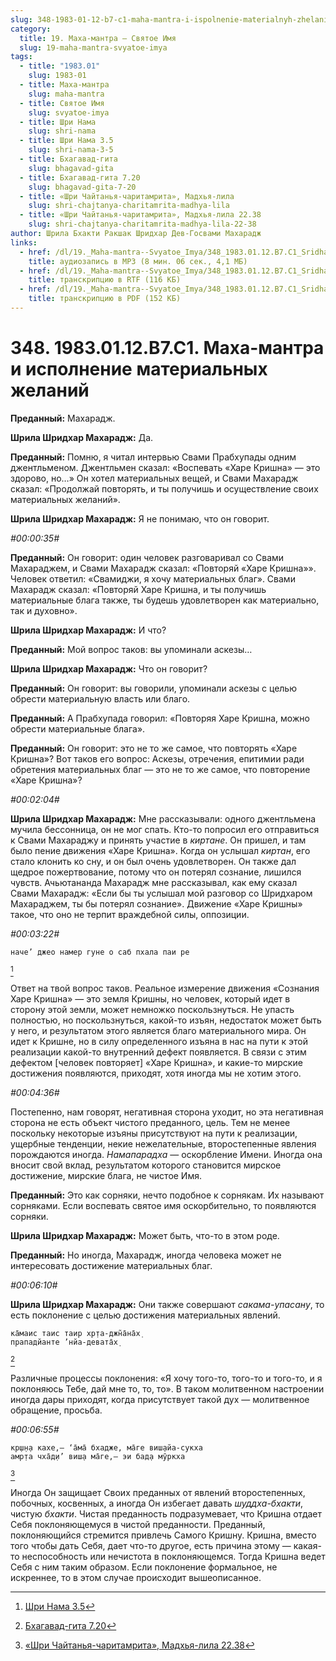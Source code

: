 ```yaml
---
slug: 348-1983-01-12-b7-c1-maha-mantra-i-ispolnenie-materialnyh-zhelanij
category:
  title: 19. Маха-мантра — Святое Имя
  slug: 19-maha-mantra-svyatoe-imya
tags:
  - title: "1983.01"
    slug: 1983-01
  - title: Маха-мантра
    slug: maha-mantra
  - title: Святое Имя
    slug: svyatoe-imya
  - title: Шри Нама
    slug: shri-nama
  - title: Шри Нама 3.5
    slug: shri-nama-3-5
  - title: Бхагавад-гита
    slug: bhagavad-gita
  - title: Бхагавад-гита 7.20
    slug: bhagavad-gita-7-20
  - title: «Шри Чайтанья-чаритамрита», Мадхья-лила
    slug: shri-chajtanya-charitamrita-madhya-lila
  - title: «Шри Чайтанья-чаритамрита», Мадхья-лила 22.38
    slug: shri-chajtanya-charitamrita-madhya-lila-22-38
author: Шрила Бхакти Ракшак Шридхар Дев-Госвами Махарадж
links:
  - href: /dl/19._Maha-mantra--Svyatoe_Imya/348_1983.01.12.B7.C1_SridharMj_Maha-mantra_i_ispolnenie_materialnyh_jelaniy.mp3
    title: аудиозапись в MP3 (8 мин. 06 сек., 4,1 МБ)
  - href: /dl/19._Maha-mantra--Svyatoe_Imya/348_1983.01.12.B7.C1_SridharMj_Maha-mantra_i_ispolnenie_materialnyh_jelaniy.rtf
    title: транскрипцию в RTF (116 КБ)
  - href: /dl/19._Maha-mantra--Svyatoe_Imya/348_1983.01.12.B7.C1_SridharMj_Maha-mantra_i_ispolnenie_materialnyh_jelaniy.pdf
    title: транскрипцию в PDF (152 КБ)
---
```


# 348. 1983.01.12.B7.C1. Маха-мантра и исполнение материальных желаний

**Преданный:** Махарадж.

**Шрила Шридхар Махарадж:** Да.

**Преданный:** Помню, я читал интервью Свами Прабхупады одним джентльменом. Джентльмен сказал: «Воспевать «Харе Кришна» — это здорово, но…» Он хотел материальных вещей, и Свами Махарадж сказал: «Продолжай повторять, и ты получишь и осуществление своих материальных желаний».

**Шрила Шридхар Махарадж:** Я не понимаю, что он говорит.

*#00:00:35#*

**Преданный:** Он говорит: один человек разговаривал со Свами Махараджем, и Свами Махарадж сказал: «Повторяй «Харе Кришна»». Человек ответил: «Свамиджи, я хочу материальных благ». Свами Махарадж сказал: «Повторяй Харе Кришна, и ты получишь материальные блага также, ты будешь удовлетворен как материально, так и духовно».

**Шрила Шридхар Махарадж:** И что?

**Преданный:** Мой вопрос таков: вы упоминали аскезы…

**Шрила Шридхар Махарадж:** Что он говорит?

**Преданный:** Он говорит: вы говорили, упоминали аскезы с целью обрести материальную власть или благо.

**Преданный:** А Прабхупада говорил: «Повторяя Харе Кришна, можно обрести материальные блага».

**Преданный:** Он говорит: это не то же самое, что повторять «Харе Кришна»? Вот таков его вопрос: Аскезы, отречения, епитимии ради обретения материальных благ — это не то же самое, что повторение «Харе Кришна»?

*#00:02:04#*

**Шрила Шридхар Махарадж:** Мне рассказывали: одного джентльмена мучила бессонница, он не мог спать. Кто-то попросил его отправиться к Свами Махараджу и принять участие в *киртане*. Он пришел, и там было пение движения «Харе Кришна». Когда он услышал *киртан*, его стало клонить ко сну, и он был очень удовлетворен. Он также дал щедрое пожертвование, потому что он потерял сознание, лишился чувств. Ачьютананда Махарадж мне рассказывал, как ему сказал Свами Махарадж: «Если бы ты услышал мой разговор со Шридхаром Махараджем, ты бы потерял сознание». Движение «Харе Кришны» такое, что оно не терпит враждебной силы, оппозиции.

*#00:03:22#*

    наче’ джео намер гуне о саб пхала паи ре
[^_ftn1]

Ответ на твой вопрос таков. Реальное измерение движения «Сознания Харе Кришна» — это земля Кришны, но человек, который идет в сторону этой земли, может немножко поскользнуться. Не упасть полностью, но поскользнуться, какой-то изъян, недостаток может быть у него, и результатом этого является благо материального мира. Он идет к Кришне, но в силу определенного изъяна в нас на пути к этой реализации какой-то внутренний дефект появляется. В связи с этим дефектом [человек повторяет] «Харе Кришна», и какие-то мирские достижения появляются, приходят, хотя иногда мы не хотим этого.

*#00:04:36#*

Постепенно, нам говорят, негативная сторона уходит, но эта негативная сторона не есть объект чистого преданного, цель. Тем не менее поскольку некоторые изъяны присутствуют на пути к реализации, ущербные тенденции, некие нежелательные, второстепенные явления порождаются иногда. *Намапарадха* — оскорбление Имени. Иногда она вносит свой вклад, результатом которого становится мирское достижение, мирские блага, не чистое Имя.

**Преданный:** Это как сорняки, нечто подобное к сорнякам. Их называют сорняками. Если воспевать святое имя оскорбительно, то появляются сорняки.

**Шрила Шридхар Махарадж:** Может быть, что-то в этом роде.

**Преданный:** Но иногда, Махарадж, иногда человека может не интересовать достижение материальных благ.

*#00:06:10#*

**Шрила Шридхар Махарадж:** Они также совершают *сакама-упасану*, то есть поклонение с целью достижения материальных явлений.

    ка̄маис таис таир хр̣та-джн̃а̄на̄х̣
    прападйанте ’нйа-девата̄х̣
[^_ftn2]

Различные процессы поклонения: «Я хочу того-то, того-то и того-то, и я поклоняюсь Тебе, дай мне то, то, то». В таком молитвенном настроении иногда дары приходят, когда присутствует такой дух — молитвенное обращение, просьба.

*#00:06:55#*

    кр̣ш̣н̣а кахе,— ‘а̄ма̄ бхадже, ма̄ге виш̣айа-сукха
    амр̣та чха̄д̣и’ виш̣а ма̄ге,— эи бад̣а мӯркха
[^_ftn3]

Иногда Он защищает Своих преданных от явлений второстепенных, побочных, косвенных, а иногда Он избегает давать *шуддха-бхакти*, чистую *бхакти*. Чистая преданность подразумевает, что Кришна отдает Себя поклоняющемуся в чистой преданности. Преданный, поклоняющийся стремится привлечь Самого Кришну. Кришна, вместо того чтобы дать Себя, дает что-то другое, есть причина этому — какая-то неспособность или нечистота в поклоняющемся. Тогда Кришна ведет Себя с ним таким образом. Если поклонение формальное, не искреннее, то в этом случае происходит вышеописанное.



[^_ftn1]: [Шри Нама 3.5](../notes/shri-nama/shri-nama-3-5.md)

[^_ftn2]: [Бхагавад-гита 7.20](../notes/bhagavad-gita/bhagavad-gita-7-20.md)

[^_ftn3]: [«Шри Чайтанья-чаритамрита», Мадхья-лила 22.38](../notes/shri-chajtanya-charitamrita-madhya-lila/shri-chajtanya-charitamrita-madhya-lila-22-38.md)
